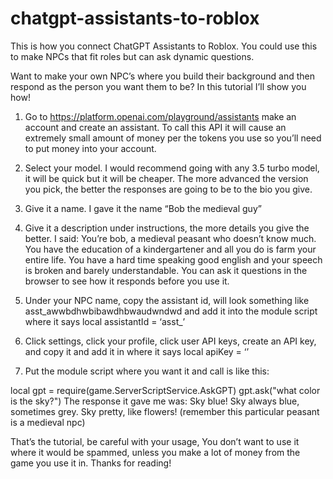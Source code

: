 # chatgpt-assistants-to-roblox
This is how you connect ChatGPT Assistants to Roblox. You could use this to make NPCs that fit roles but can ask dynamic questions.

Want to make your own NPC’s where you build their background and then respond as the person you want them to be? In this tutorial I’ll show you how!

1. Go to https://platform.openai.com/playground/assistants make an account and create an assistant. To call this API it will cause an extremely small amount of money per the tokens you use so you’ll need to put money into your account.

2. Select your model. I would recommend going with any 3.5 turbo model, it will be quick but it will be cheaper. The more advanced the version you pick, the better the responses are going to be to the bio you give.

3. Give it a name. I gave it the name “Bob the medieval guy”

4. Give it a description under instructions, the more details you give the better. I said: You’re bob, a medieval peasant who doesn’t know much. You have the education of a kindergartener and all you do is farm your entire life. You have a hard time speaking good english and your speech is broken and barely understandable. You can ask it questions in the browser to see how it responds before you use it.

5. Under your NPC name, copy the assistant id, will look something like asst_awwbdhwbibawdhbwaudwndwd and add it into the module script where it says local assistantId = ‘asst_’

6. Click settings, click your profile, click user API keys, create an API key, and copy it and add it in where it says local apiKey = ‘’

7. Put the module script where you want it and call is like this:

local gpt = require(game.ServerScriptService.AskGPT)
gpt.ask("what color is the sky?")
The response it gave me was: Sky blue! Sky always blue, sometimes grey. Sky pretty, like flowers!
(remember this particular peasant is a medieval npc)

That’s the tutorial, be careful with your usage, You don’t want to use it where it would be spammed, unless you make a lot of money from the game you use it in. Thanks for reading!
